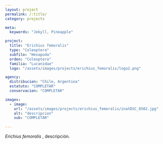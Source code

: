 ```yaml
---
layout: project
permalink: /:title/
category: projects

meta:
  keywords: "Jekyll, Pineapple"

project:
  title: "Erichius femoralis"
  type: "Coleoptera"
  subfilo: "Hexapoda"
  orden: "Coleoptera"
  familia: "Lucanidae"
  logo: "/assets/images/projects/erichius_femoralis/logo2.png"

agency:
  distribucion: "Chile, Argentina"
  estatuto: "COMPLETAR"
  conservacion: "COMPLETAR"

images:
  - image:
    url: "/assets/images/projects/erichius_femoralis/inatDSC_0502.jpg"
    alt: "descripcion"
    sub: "COMPLETAR"
    
---
```

<p><i> Erichius femoralis </i>, descripción.</p>
